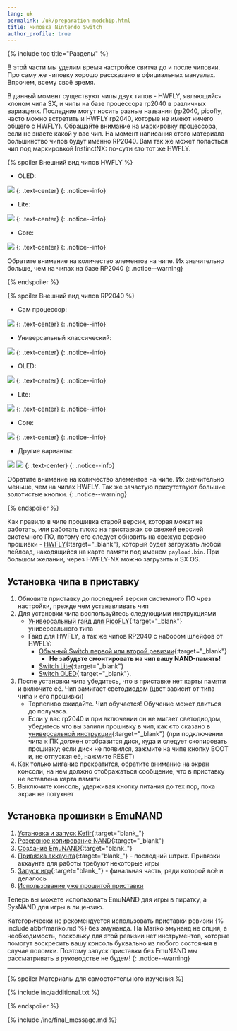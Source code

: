 ```yaml
---
lang: uk
permalink: /uk/preparation-modchip.html
title: Чиповка Nintendo Switch 
author_profile: true
---
```


{% include toc title="Разделы" %}

В этой части мы уделим время настройке свитча до и после чиповки. Про саму же чиповку хорошо рассказано в официальных мануалах. Впрочем, всему своё время.

В данный момент существуют чипы двух типов - HWFLY, являющийся клоном чипа SX, и чипы на базе процессора rp2040 в различных вариациях. Последние могут носить разные названия (rp2040, picofly, часто можно встретить и HWFLY rp2040, которые не имеют ничего общего с HWFLY). Обращайте внимание на маркировку процессора, если не знаете какой у вас чип. На момент написания єтого материала большинство чипов будут именно RP2040. Вам так же может попасться чип под маркировкой InstinctNX: по-сути єто тот же HWFLY.

{% spoiler Внешний вид чипов HWFLY %}

* OLED: 

![](/images/modchips/hwfly/hw_oled.jpg)
{: .text-center}
{: .notice--info}

* Lite: 

![](/images/modchips/hwfly/hw_lite.jpg)
{: .text-center}
{: .notice--info}

* Core: 

![](/images/modchips/hwfly/hw_core.png)
{: .text-center}
{: .notice--info}

Обратите внимание на количество элементов на чипе. Их значительно больше, чем на чипах на базе RP2040
{: .notice--warning}

{% endspoiler %}

{% spoiler Внешний вид чипов RP2040 %}

* Сам процессор: 

![](/images/modchips/rp2040/chip.png)
{: .text-center}
{: .notice--info}

* Универсальный классический: 

![](/images/modchips/rp2040/rp2040.png)
{: .text-center}
{: .notice--info}

* OLED: 

![](/images/modchips/rp2040/rp_oled.png)
{: .text-center}
{: .notice--info}

* Lite: 

![](/images/modchips/rp2040/rp_lite.png)
{: .text-center}
{: .notice--info}

* Core: 

![](/images/modchips/rp2040/rp_core.png)
{: .text-center}
{: .notice--info}

* Другие варианты: 

![](/images/modchips/rp2040/other_1.png)
![](/images/modchips/rp2040/other_2.png)
{: .text-center}
{: .notice--info}

Обратите внимание на количество элементов на чипе. Их значительно меньше, чем на чипах HWFLY. Так же зачастую присутствуют большие золотистые кнопки.
{: .notice--warning}

{% endspoiler %}

Как правило в чипе прошивка старой версии, которая может не работать, или работать плохо на приставках со свежей версией системного ПО, потому его следует обновить на свежую версию прошивки - [HWFLY](https://github.com/hwfly-nx/firmware){:target="_blank"}, который будет загружать любой пейлоад, находящийся на карте памяти под именем `payload.bin`. При большом желании, через HWFLY-NX можно загрузить и SX OS. 

<!-- ## Прошивка чипа на HWFLY-NX
Если у вас приставка ревизии {% include abbr/mariko.md %}, пропустите часть с прошивкой чипа. 
{% spoiler  %}

1. Вставьте USB-кабель из комплекта чипа в сам чип
	 * Не перепутайте и не поставьте случайно вверх ногами. На ленте кабеля есть отметка, где у него верх, а где них. 
	 * Для SX Core верхом считается металлическое основание, на SX Light верх совпадает с направлением крышки процессора. То есть, после монтажа чипа в приставку, та сторона, которая будет смотреть вверх и есть верхняя. 

		![SX Core ribbon](/images/modchips/core_up.png)![SX Light ribbon](/images/modchips/light_up.png)
		{: .text-center}
		{: .notice--info}

1. Подключите чип к ПК кабелем. Если лента вставлена правильно, светодиод на чипе засветится зелёным. 
1. Откройте **диспетчер устройств** Windows и дождитесь установки драйверов. Если драйвера установлены верно, чип будет виден как "**USB Serial Device**"

	![](/images/modchips/device_manager.png)
	{: .text-center}
	{: .notice--info}

1. Скачайте [свежую версию прошивки](/files/HWFLY031.zip/firmware){:target="_blank"} из репозитория HWFLY-NX и распакуйте в корень диска `C` вашего ПК.
	* По пути к файлу `flash.bat`, находящемуся в распакованном архиве не должно быть пробелов или других символов не латиницы!
1. Запустите `flash.bat`
	* Не отключайте USB-кабель в процессе заливки загрузчика! Иначе рискуете получить брик!
1. Дождитесь окончания прошивки и нажмите любую кнопку, чтобы закрыть окно 
	* После успешного окончания прошивки, светодиод сменит цвет на желто-зелёный.

	![](/images/modchips/done.png)
	{: .text-center}
	{: .notice--info}

{% spoiler Возможные ошибки %}

{% spoiler Скрипт завис, ничего не происходит %}

![](/images/modchips/freeze.png)
{: .text-center}
{: .notice--info}

Происходит. Наберитесь терпения

{% endspoiler %}

{% spoiler DFU not found! %}

![](/images/modchips/DFU.png)
{: .text-center}
{: .notice--info}

Windows не успела установить драйвера. Попробуйте ещё раз. Если не помогло, перезагрузите ПК, попробуйте другой порт, попробуйте другой кабель

{% endspoiler %}

{% spoiler Failed to read! 6 %}

![](/images/modchips/error6.png)
{: .text-center}
{: .notice--info}

Попробуйте перезапустить скрипт. Пробуйте столько раз, сколько необходимо, до тех пор, пока не получится. Если не помогло, перезагрузите ПК, попробуйте другой порт, попробуйте другой кабель
{% endspoiler %}

{% endspoiler %}

{% endspoiler %}-->

## Установка чипа в приставку 

1. Обновите приставку до последней версии системного ПО чрез настройки, прежде чем устанавливать чип
1. Для установки чипа воспользуйтесь следующими инструкциями
	* [Универсальный гайд для PicoFLY](https://gbatemp.net/download/a-definitive-picofly-install-guide.37968/){:target="_blank"} универсального типа
	* Гайд для HWFLY, а так же чипов RP2040 с набором шлейфов от HWFLY:
		* [Обычный Switch первой или второй ревизии](https://www.sthetix.info/installing-the-sx-core-mod-kit-full-guide/){:target="_blank"}
			* **Не забудьте смонтировать на чип вашу NAND-память!**
		* [Switch Lite](https://www.sthetix.info/installing-the-sx-lite-mod-kit/){:target="_blank"}
		* [Switch OLED](https://www.sthetix.info/hacking-the-switch-oled/){:target="_blank"}.
1. После установки чипа убедитесь, что в приставке нет карты памяти и включите её. Чип замигает светодиодом (цвет зависит от типа чипа и его прошивки)
	* Терпеливо ожидайте. Чип обучается! Обучение может длиться до получаса.
	* Если у вас rp2040 и при включении он не мигает светодиодом, убедитесь что вы залили прошивку в чип, как єто сказано в [универсальной инструкции](https://gbatemp.net/download/a-definitive-picofly-install-guide.37968/){:target="_blank"} (при подключении чипа к ПК должен отобразится диск, куда и следует скопировать прошивку; если диск не появился, зажмите на чипе кнопку BOOT и, не отпуская её, нажмите RESET)
1. Как только мигание прекратится, обратите внимание на экран консоли, на нем должно отображаться сообщение, что в приставку не вставлена карта памяти
1. Выключите консоль, удерживая кнопку питания до тех пор, пока экран не потухнет 

## Установка прошивки в EmuNAND

1. [Установка и запуск Kefir](kefir){:target="blank_"}
1. [Резервное копирование NAND](backup-nand){:target="_blank"}
1. [Создание EmuNAND](emunand){:target="blank_"}
1. [Привязка аккаунта](link-account){:target="blank_"} - последний штрих. Привязки аккаунта для работы требуют некоторые игры
1. [Запуск игр](games){:target="blank_"} - финальная часть, ради которой всё и делалось
1. [Использование уже прошитой приставки](usage)

Теперь вы можете использовать EmuNAND для игры в пиратку, а SysNAND для игры в лицензию.

Категорически не рекомендуется использовать приставки ревизии {% include abbr/mariko.md %} без эмунанда. На Mariko эмунанд не опция, а необходимость, поскольку для этой ревизии нет инструментов, которые помогут воскресить вашу консоль буквально из любого состояния в случае поломки. Поэтому запуск приставки без EmuNAND мы рассматривать в руководстве не будем!
{: .notice--warning}

___

{% spoiler Материалы для самостоятельного изучения %}

{% include inc/additional.txt %}

{% endspoiler %}

{% include /inc/final_message.md %}

<script>
	localStorage.setItem('fuse', 1);
</script>